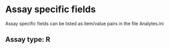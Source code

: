 # Assay specific fields

Assay specific fields can be listed as item/value pairs 
in the file Analytes.ini

## Assay type: R

